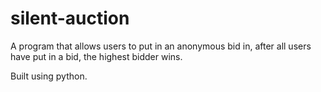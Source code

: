 # silent-auction

A program that allows users to put in an anonymous bid in, after all users have put in a bid, the highest bidder wins.

Built using python.
